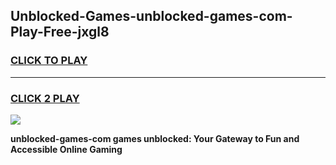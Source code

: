
## Unblocked-Games-unblocked-games-com-Play-Free-jxgl8
<h3>
<a href="https://premium76.site?title=unblocked-games-com&ref=10A">CLICK TO PLAY</a></h3>
<hr>

<h3>
<a href="https://premium76.site?title=unblocked-games-com&ref=10A">CLICK 2 PLAY</a>
  
</h3>

<a href="https://premium76.site?title=unblocked-games-com&ref=10A"><img src="https://clearcache.store/games.png"></a>


**unblocked-games-com games unblocked: Your Gateway to Fun and Accessible Online Gaming**
